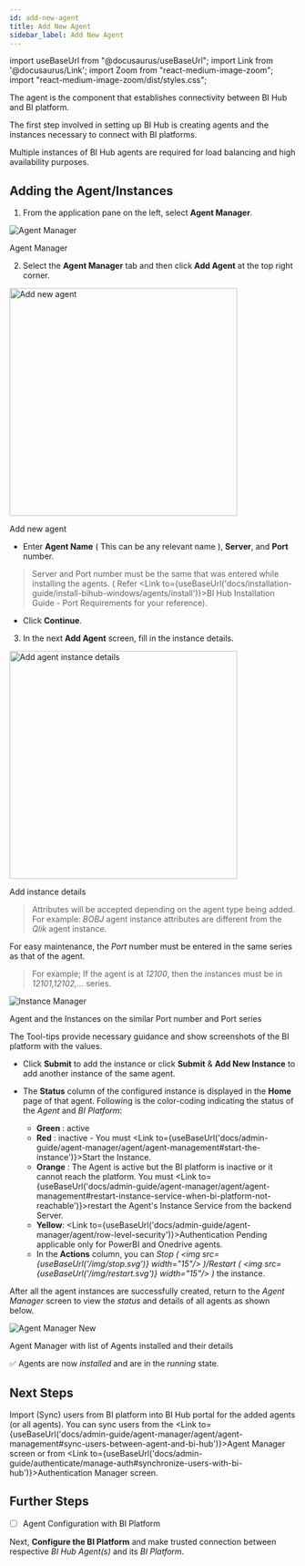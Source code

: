 ```yaml
---
id: add-new-agent
title: Add New Agent
sidebar_label: Add New Agent
---
```


import useBaseUrl from "@docusaurus/useBaseUrl";
import Link from '@docusaurus/Link';
import Zoom from "react-medium-image-zoom";
import "react-medium-image-zoom/dist/styles.css";

The agent is the component that establishes connectivity between BI Hub and BI platform.

The first step involved in setting up BI Hub is creating agents and the instances necessary to connect with BI platforms.

<Link to={useBaseUrl('docs/admin-guide/agent-manager/cluster')}>Multiple instances of BI Hub agents</Link> are required for load balancing and high availability purposes.

## Adding the Agent/Instances

1. From the application pane on the left, select **Agent Manager**.

 <div class="center">
  <Zoom>
    <img alt="Agent Manager" src={useBaseUrl('/doc-images/admin-guide/agent/agent-manager-add-agent.png')}/>
  </Zoom>
  <p>Agent Manager</p>
 </div>

2. Select the **Agent Manager** tab and then click **Add Agent** at the top right corner.

<div class="center">
      <Zoom>
        <img alt="Add new agent" height="400" src={useBaseUrl('/doc-images/admin-guide/agent/new-agent-form.png')}/>
      </Zoom>
      <p>Add new agent</p>
</div>

* Enter **Agent Name** ( This can be any relevant name ), **Server**, and **Port** number.

> Server and Port number must be the same that was entered while installing the agents. ( Refer <Link to={useBaseUrl('docs/installation-guide/install-bihub-windows/agents/install')}>BI Hub Installation Guide - Port Requirements</Link> for your reference).


* Click **Continue**.

3. In the next **Add Agent** screen, fill in the instance details.

 <div class="center">
  <Zoom>
    <img alt="Add agent instance details" height="400" src={useBaseUrl('/doc-images/admin-guide/agent/add-agent-instance.png')}/>
  </Zoom>
  <p>Add instance details</p>
 </div>

 > Attributes will be accepted depending on the agent type being added.
 > For example: *BOBJ* agent instance attributes are different from the *Qlik* agent instance. 
  
 For easy maintenance, the *Port* number must be entered in the same series as that of the agent.
 > For example; If the agent is at *12100*, then the instances must be in *12101,12102,...* series.  
  <div class="center">
     <Zoom>
       <img alt="Instance Manager" src={useBaseUrl('/doc-images/admin-guide/agent/instance-manager.jpg')}/>
     </Zoom>
    <p>Agent and the Instances on the similar Port number and Port series</p>
  </div>

The Tool-tips provide necessary guidance and show screenshots of the BI platform with the values.

* Click **Submit** to add the instance or click **Submit** & **Add New Instance** to add another instance of the same agent.

* The **Status** column of the configured instance is displayed in the **Home** page of that agent. Following is the color-coding indicating the status of the *Agent* and *BI Platform*:

  * <a id="color-green"><b>Green</b></a> : active
  * <a id="color-red"><b>Red</b></a> : inactive - You must <Link to={useBaseUrl('docs/admin-guide/agent-manager/agent/agent-management#start-the-instance')}>Start the Instance</Link>.
  * <a id="color-orange"><b>Orange</b></a> : The Agent is active but the BI platform is inactive or it cannot reach the platform. You must <Link to={useBaseUrl('docs/admin-guide/agent-manager/agent/agent-management#restart-instance-service-when-bi-platform-not-reachable')}>restart the Agent's Instance Service from the backend Server</Link>.
  * <a id="color-yellow"><b>Yellow</b></a>: <Link to={useBaseUrl('docs/admin-guide/agent-manager/agent/row-level-security')}>Authentication Pending</Link> applicable only for PowerBI and Onedrive agents.
  * In the **Actions** column, you can *Stop ( <img src={useBaseUrl('/img/stop.svg')} width="15"/> )/Restart ( <img src={useBaseUrl('/img/restart.svg')} width="15"/> )* the instance.

After all the agent instances are successfully created, return to the *Agent Manager* screen to view the *status* and details of all agents as shown below.

<div class="center">
      <Zoom>
        <img alt="Agent Manager New" src={useBaseUrl('/doc-images/admin-guide/agent/agent-manager.png')}/>
      </Zoom>
	<p>Agent Manager with list of Agents installed and their details</p>
</div>

:white_check_mark: Agents are now *installed* and are in the *running* state.

## Next Steps

Import (Sync) users from BI platform into BI Hub portal for the added agents (or all agents).
You can sync users from the <Link to={useBaseUrl('docs/admin-guide/agent-manager/agent/agent-management#sync-users-between-agent-and-bi-hub')}>Agent Manager</Link> screen or from <Link to={useBaseUrl('docs/admin-guide/authenticate/manage-auth#synchronize-users-with-bi-hub')}>Authentication Manager</Link> screen.

## Further Steps

* [ ] Agent Configuration with BI Platform

Next, **Configure the BI Platform** and make trusted connection between respective *BI Hub Agent(s)* and its *BI Platform*.
